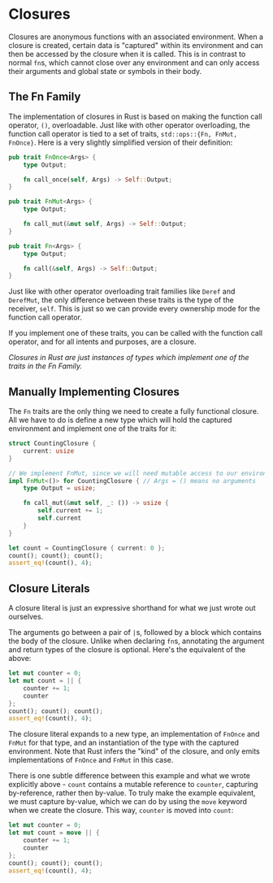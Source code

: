# Closures

Closures are anonymous functions with an associated environment. When a closure
is created, certain data is "captured" within its environment and can then be
accessed by the closure when it is called. This is in contrast to normal `fn`s,
which cannot close over any environment and can only access their arguments and
global state or symbols in their body.

## The Fn Family

The implementation of closures in Rust is based on making the function call
operator, `()`, overloadable. Just like with other operator overloading, the
function call operator is tied to a set of traits, `std::ops::{Fn, FnMut,
FnOnce}`. Here is a very slightly simplified version of their definition:

```rust
pub trait FnOnce<Args> {
    type Output;

    fn call_once(self, Args) -> Self::Output;
}

pub trait FnMut<Args> {
    type Output;

    fn call_mut(&mut self, Args) -> Self::Output;
}

pub trait Fn<Args> {
    type Output;

    fn call(&self, Args) -> Self::Output;
}
```

Just like with other operator overloading trait families like `Deref` and
`DerefMut`, the only difference between these traits is the type of the
receiver, `self`. This is just so we can provide every ownership mode for
the function call operator.

If you implement one of these traits, you can be called with the function call
operator, and for all intents and purposes, are a closure.

_Closures in Rust are just instances of types which implement one of the traits
in the Fn Family._

## Manually Implementing Closures

The `Fn` traits are the only thing we need to create a fully functional
closure. All we have to do is define a new type which will hold the captured
environment and implement one of the traits for it:

```rust
struct CountingClosure {
    current: usize
}

// We implement FnMut, since we will need mutable access to our environment.
impl FnMut<()> for CountingClosure { // Args = () means no arguments
    type Output = usize;

    fn call_mut(&mut self, _: ()) -> usize {
        self.current += 1;
        self.current
    }
}

let count = CountingClosure { current: 0 };
count(); count(); count();
assert_eq!(count(), 4);
```

## Closure Literals

A closure literal is just an expressive shorthand for what we just wrote out
ourselves.

The arguments go between a pair of `|`s, followed by a block which contains the
body of the closure. Unlike when declaring `fn`s, annotating the argument and
return types of the closure is optional. Here's the equivalent of the above:

```rust
let mut counter = 0;
let mut count = || {
    counter += 1;
    counter
};
count(); count(); count();
assert_eq!(count(), 4);
```

The closure literal expands to a new type, an implementation of `FnOnce` and
`FnMut` for that type, and an instantiation of the type with the captured
environment. Note that Rust infers the "kind" of the closure, and only emits
implementations of `FnOnce` and `FnMut` in this case.

There is one subtle difference between this example and what we wrote
explicitly above - `count` contains a mutable reference to `counter`, capturing
by-reference, rather then by-value. To truly make the example equivalent, we
must capture by-value, which we can do by using the `move` keyword when we
create the closure. This way, `counter` is moved into `count`:

```rust
let mut counter = 0;
let mut count = move || {
    counter += 1;
    counter
};
count(); count(); count();
assert_eq!(count(), 4);
```

